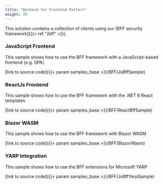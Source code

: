 ```yaml
---
title: "Backend for Frontend Pattern"
weight: 30
---
```


This solution contains a collection of clients using our [BFF security framework]({{< ref "/bff" >}}).

### JavaScript Frontend
This sample shows how to use the BFF framework with a JavaScript-based frontend (e.g. SPA).

[link to source code]({{< param samples_base >}}/BFF/JsBffSample)

### ReactJs Frontend
This sample shows how to use the BFF framework with the .NET 6 React templates

[link to source code]({{< param samples_base >}}/BFF/ReactBffSample)

### Blazor WASM
This sample shows how to use the BFF framework with Blazor WASM.

[link to source code]({{< param samples_base >}}/BFF/BlazorWasm)

### YARP Integration
This sample shows how to use the BFF extensions for Microsoft YARP

[link to source code]({{< param samples_base >}}/BFF/JsBffYarpSample)
